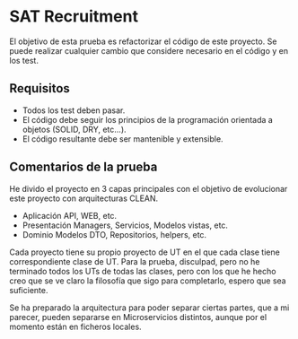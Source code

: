 # SAT Recruitment

El objetivo de esta prueba es refactorizar el código de este proyecto.
Se puede realizar cualquier cambio que considere necesario en el código y en los test.


## Requisitos 

- Todos los test deben pasar.
- El código debe seguir los principios de la programación orientada a objetos (SOLID, DRY, etc...).
- El código resultante debe ser mantenible y extensible.

## Comentarios de la prueba
He divido el proyecto en 3 capas principales con el objetivo de evolucionar este proyecto con arquitecturas CLEAN.
- Aplicación
API, WEB, etc.
- Presentación
Managers, Servicios, Modelos vistas, etc.
- Dominio
Modelos DTO, Repositorios, helpers, etc.

Cada proyecto tiene su propio proyecto de UT en el que cada clase tiene correspondiente clase de UT.  Para la prueba, disculpad, pero no he terminado todos los UTs de todas las clases, pero con los que he hecho creo que se ve claro la filosofía que sigo para completarlo, espero que sea suficiente.

Se ha preparado la arquitectura para poder separar ciertas partes, que a mi parecer, pueden separarse en Microservicios distintos, aunque por el momento están en ficheros locales.
